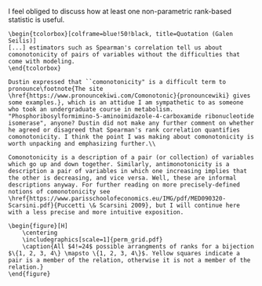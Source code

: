  
I feel obliged to discuss how at least one non-parametric rank-based statistic is useful.

	\begin{tcolorbox}[colframe=blue!50!black, title=Quotation (Galen Seilis)]
	[...] estimators such as Spearman's correlation tell us about comonotonicity of pairs of variables without the difficulties that come with modeling.
	\end{tcolorbox}
	
	Dustin expressed that ``comonotonicity" is a difficult term to pronounce\footnote{The site \href{https://www.pronouncekiwi.com/Comonotonic}{pronouncewiki} gives some examples.}, which is an attidue I am sympathetic to as someone who took an undergraduate course in metabolism. "Phosphoribosylformimino-5-aminoimidazole-4-carboxamide ribonucleotide isomerase", anyone? Dustin did not make any further comment on whether he agreed or disagreed that Spearman's rank correlation quantifies comonotonicity. I think the point I was making about comonotonicity is worth unpacking and emphasizing further.\\
	
	Comonotonicity is a description of a pair (or collection) of variables which go up and down together. Similarly, antimonotonicity is a description a pair of variables in which one increasing implies that the other is decreasing, and vice versa. Well, these are informal descriptions anyway. For further reading on more precisely-defined notions of comonotonicity see \href{https://www.parisschoolofeconomics.eu/IMG/pdf/MED090320-Scarsini.pdf}{Puccetti \& Scarsini 2009}, but I will continue here with a less precise and more intuitive exposition.
	
	\begin{figure}[H]
		\centering
		\includegraphics[scale=1]{perm_grid.pdf}
		\caption{All $4!=24$ possible arrangments of ranks for a bijection $\{1, 2, 3, 4\} \mapsto \{1, 2, 3, 4\}$. Yellow squares indicate a pair is a member of the relation, otherwise it is not a member of the relation.}
	\end{figure}	
